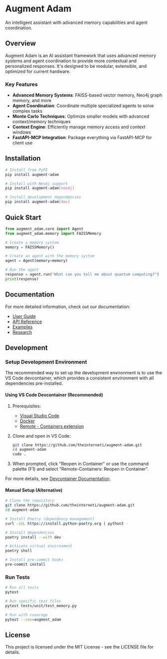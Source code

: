 # Augment Adam

An intelligent assistant with advanced memory capabilities and agent coordination.

## Overview

Augment Adam is an AI assistant framework that uses advanced memory systems and agent coordination to provide more contextual and personalized responses. It's designed to be modular, extensible, and optimized for current hardware.

### Key Features

- **Advanced Memory Systems**: FAISS-based vector memory, Neo4j graph memory, and more
- **Agent Coordination**: Coordinate multiple specialized agents to solve complex tasks
- **Monte Carlo Techniques**: Optimize smaller models with advanced context/memory techniques
- **Context Engine**: Efficiently manage memory access and context windows
- **FastAPI-MCP Integration**: Package everything via FastAPI-MCP for client use

## Installation

```bash
# Install from PyPI
pip install augment-adam

# Install with Neo4j support
pip install augment-adam[neo4j]

# Install development dependencies
pip install augment-adam[dev]
```

## Quick Start

```python
from augment_adam.core import Agent
from augment_adam.memory import FAISSMemory

# Create a memory system
memory = FAISSMemory()

# Create an agent with the memory system
agent = Agent(memory=memory)

# Run the agent
response = agent.run("What can you tell me about quantum computing?")
print(response)
```

## Documentation

For more detailed information, check out our documentation:

- [User Guide](https://augment-adam.readthedocs.io/en/latest/user_guide/)
- [API Reference](https://augment-adam.readthedocs.io/en/latest/api/)
- [Examples](https://augment-adam.readthedocs.io/en/latest/examples/)
- [Research](https://augment-adam.readthedocs.io/en/latest/research/)

## Development

### Setup Development Environment

The recommended way to set up the development environment is to use the VS Code devcontainer, which provides a consistent environment with all dependencies pre-installed.

#### Using VS Code Devcontainer (Recommended)

1. Prerequisites:

   - [Visual Studio Code](https://code.visualstudio.com/)
   - [Docker](https://www.docker.com/products/docker-desktop)
   - [Remote - Containers extension](https://marketplace.visualstudio.com/items?itemName=ms-vscode-remote.remote-containers)

2. Clone and open in VS Code:

   ```bash
   git clone https://github.com/theinterneti/augment-adam.git
   cd augment-adam
   code .
   ```

3. When prompted, click "Reopen in Container" or use the command palette (F1) and select "Remote-Containers: Reopen in Container".

For more details, see [Devcontainer Documentation](docs/DEVCONTAINER.md).

#### Manual Setup (Alternative)

```bash
# Clone the repository
git clone https://github.com/theinterneti/augment-adam.git
cd augment-adam

# Install Poetry (dependency management)
curl -sSL https://install.python-poetry.org | python3 -

# Install dependencies
poetry install --with dev

# Activate virtual environment
poetry shell

# Install pre-commit hooks
pre-commit install
```

### Run Tests

```bash
# Run all tests
pytest

# Run specific test files
pytest tests/unit/test_memory.py

# Run with coverage
pytest --cov=augment_adam
```

## License

This project is licensed under the MIT License - see the LICENSE file for details.
